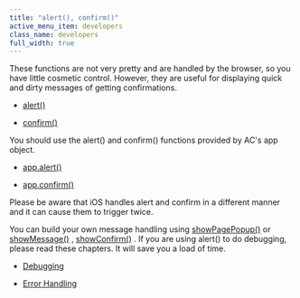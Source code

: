 ```yaml
---
title: "alert(), confirm()"
active_menu_item: developers
class_name: developers
full_width: true
---
```



These functions are not very pretty and are handled by the browser, so you have little cosmetic control. However, they are useful for displaying quick and dirty messages of getting confirmations.

 - [alert()](http://www.w3schools.com/jsref/met_win_alert.asp)

 - [confirm()](http://www.w3schools.com/jsref/met_win_confirm.asp)

You should use the alert() and confirm() functions provided by AC's app object.

 - [app.alert()](../app-functions/refalert.htm)

 - [app.confirm()](../app-functions/confirm.htm)

Please be aware that iOS handles alert and confirm in a different manner and it can cause them to trigger twice.

You can build your own message handling using [showPagePopup()](../page-functions/showpagepopup.htm) or [showMessage()](../app-functions/showmessage.htm) , [showConfirm()](../app-functions/showconfirm.htm) . If you are using alert() to do debugging, please read these chapters. It will save you a load of time.

 - [Debugging](../../client-scripting-overview/debugging-ac-scripts/index.htm)

 - [Error Handling](../../client-scripting-overview/error-handling/index.htm)

